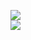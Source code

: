 [![](https://img.shields.io/badge/Made%20With-Github%20Spray-lightgrey.svg?style=for-the-badge&logo=github)](https://github.com/Annihil/github-spray#7412)  
[![](https://i.imgur.com/2DrTn0Z.gif)](https://github.com/Annihil/github-spray)